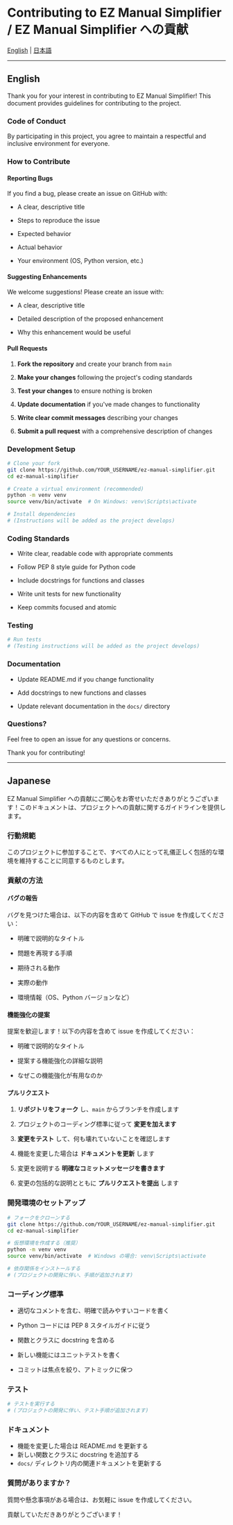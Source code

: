 ﻿# Contributing to EZ Manual Simplifier / EZ Manual Simplifier への貢献

[English](#english) | [日本語](#japanese)

---

## English

Thank you for your interest in contributing to EZ Manual Simplifier! This document provides guidelines for contributing to the project.

### Code of Conduct

By participating in this project, you agree to maintain a respectful and inclusive environment for everyone.

### How to Contribute

#### Reporting Bugs

If you find a bug, please create an issue on GitHub with:

- A clear, descriptive title

- Steps to reproduce the issue

- Expected behavior

- Actual behavior

- Your environment (OS, Python version, etc.)

#### Suggesting Enhancements

We welcome suggestions! Please create an issue with:

- A clear, descriptive title

- Detailed description of the proposed enhancement

- Why this enhancement would be useful

#### Pull Requests

1. **Fork the repository** and create your branch from `main`

2. **Make your changes** following the project's coding standards

3. **Test your changes** to ensure nothing is broken

4. **Update documentation** if you've made changes to functionality

5. **Write clear commit messages** describing your changes

6. **Submit a pull request** with a comprehensive description of changes

### Development Setup

```bash
# Clone your fork
git clone https://github.com/YOUR_USERNAME/ez-manual-simplifier.git
cd ez-manual-simplifier

# Create a virtual environment (recommended)
python -m venv venv
source venv/bin/activate  # On Windows: venv\Scripts\activate

# Install dependencies
# (Instructions will be added as the project develops)
```

### Coding Standards

- Write clear, readable code with appropriate comments

- Follow PEP 8 style guide for Python code

- Include docstrings for functions and classes

- Write unit tests for new functionality

- Keep commits focused and atomic

### Testing

```bash
# Run tests
# (Testing instructions will be added as the project develops)
```

### Documentation

- Update README.md if you change functionality

- Add docstrings to new functions and classes

- Update relevant documentation in the `docs/` directory

### Questions?

Feel free to open an issue for any questions or concerns.

Thank you for contributing!

---

## Japanese

EZ Manual Simplifier への貢献にご関心をお寄せいただきありがとうございます！このドキュメントは、プロジェクトへの貢献に関するガイドラインを提供します。

### 行動規範

このプロジェクトに参加することで、すべての人にとって礼儀正しく包括的な環境を維持することに同意するものとします。

### 貢献の方法

#### バグの報告

バグを見つけた場合は、以下の内容を含めて GitHub で issue を作成してください：

- 明確で説明的なタイトル

- 問題を再現する手順

- 期待される動作

- 実際の動作

- 環境情報（OS、Python バージョンなど）

#### 機能強化の提案

提案を歓迎します！以下の内容を含めて issue を作成してください：

- 明確で説明的なタイトル

- 提案する機能強化の詳細な説明

- なぜこの機能強化が有用なのか

#### プルリクエスト

1. **リポジトリをフォーク** し、`main` からブランチを作成します

2. プロジェクトのコーディング標準に従って **変更を加えます**

3. **変更をテスト** して、何も壊れていないことを確認します

4. 機能を変更した場合は **ドキュメントを更新** します

5. 変更を説明する **明確なコミットメッセージを書きます**

6. 変更の包括的な説明とともに **プルリクエストを提出** します

### 開発環境のセットアップ

```bash
# フォークをクローンする
git clone https://github.com/YOUR_USERNAME/ez-manual-simplifier.git
cd ez-manual-simplifier

# 仮想環境を作成する（推奨）
python -m venv venv
source venv/bin/activate  # Windows の場合: venv\Scripts\activate

# 依存関係をインストールする
# (プロジェクトの開発に伴い、手順が追加されます)
```

### コーディング標準

- 適切なコメントを含む、明確で読みやすいコードを書く

- Python コードには PEP 8 スタイルガイドに従う

- 関数とクラスに docstring を含める

- 新しい機能にはユニットテストを書く

- コミットは焦点を絞り、アトミックに保つ

### テスト

```bash
# テストを実行する
# (プロジェクトの開発に伴い、テスト手順が追加されます)
```

### ドキュメント

- 機能を変更した場合は README.md を更新する
- 新しい関数とクラスに docstring を追加する
- `docs/` ディレクトリ内の関連ドキュメントを更新する

### 質問がありますか？

質問や懸念事項がある場合は、お気軽に issue を作成してください。

貢献していただきありがとうございます！

